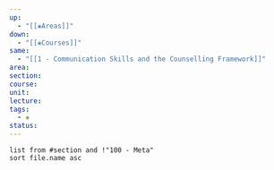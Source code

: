 ```yaml
---
up:
  - "[[❀Areas]]"
down:
  - "[[❀Courses]]"
same:
  - "[[1 - Communication Skills and the Counselling Framework]]"
area: 
section: 
course: 
unit: 
lecture: 
tags:
  - ❀
status:
---
```

```dataview
list from #section and !"100 - Meta"
sort file.name asc
```
